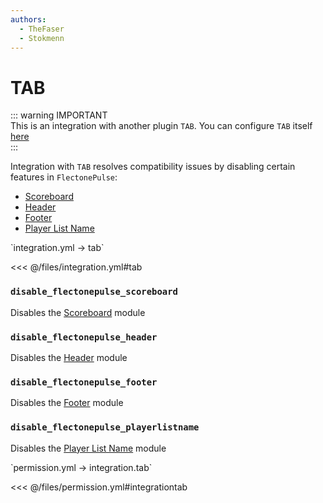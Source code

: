 ```yaml
---
authors:
  - TheFaser
  - Stokmenn
---
```


# TAB

::: warning IMPORTANT  
This is an integration with another plugin `TAB`. You can configure `TAB` itself [here](/docs/message/tab/)  
:::

Integration with `TAB` resolves compatibility issues by disabling certain features in `FlectonePulse`:
- [Scoreboard](/docs/message/format/scoreboard/)
- [Header](/docs/message/tab/header/)
- [Footer](/docs/message/tab/footer/)
- [Player List Name](/docs/message/tab/playerlistname/)

[//]: # (integration.yml)
<!--@include: @/parts/words.md#setting-->
<!--@include: @/parts/words.md#path--> `integration.yml → tab`

<!--@include: @/parts/words.md#default-->
<<< @/files/integration.yml#tab

<!--@include: @/parts/enable.md-->

### `disable_flectonepulse_scoreboard`

Disables the [Scoreboard](/docs/message/format/scoreboard/) module

### `disable_flectonepulse_header`

Disables the [Header](/docs/message/tab/header/) module

### `disable_flectonepulse_footer`

Disables the [Footer](/docs/message/tab/footer/) module

### `disable_flectonepulse_playerlistname`

Disables the [Player List Name](/docs/message/tab/playerlistname/) module

[//]: # (permission.yml)
<!--@include: @/parts/words.md#permission-->
<!--@include: @/parts/words.md#path--> `permission.yml → integration.tab`

<!--@include: @/parts/words.md#default-->
<<< @/files/permission.yml#integrationtab

<!--@include: @/parts/permission/permissionTier3.md-->